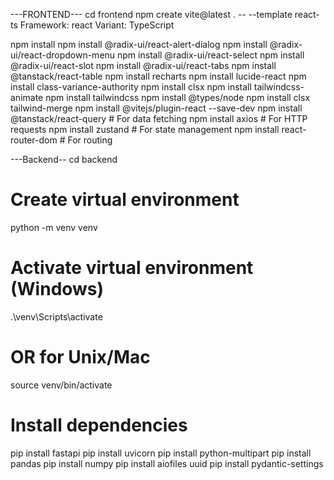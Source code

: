 ---FRONTEND---
cd frontend
npm create vite@latest . -- --template react-ts
Framework: react
Variant: TypeScript

npm install
npm install @radix-ui/react-alert-dialog
npm install @radix-ui/react-dropdown-menu
npm install @radix-ui/react-select
npm install @radix-ui/react-slot
npm install @radix-ui/react-tabs
npm install @tanstack/react-table
npm install recharts
npm install lucide-react
npm install class-variance-authority
npm install clsx
npm install tailwindcss-animate
npm install tailwindcss
npm install @types/node
npm install clsx tailwind-merge
npm install @vitejs/plugin-react --save-dev
npm install @tanstack/react-query # For data fetching
npm install axios # For HTTP requests
npm install zustand # For state management
npm install react-router-dom # For routing

---Backend--
cd backend

# Create virtual environment

python -m venv venv

# Activate virtual environment (Windows)

.\venv\Scripts\activate

# OR for Unix/Mac

source venv/bin/activate

# Install dependencies

pip install fastapi
pip install uvicorn
pip install python-multipart
pip install pandas
pip install numpy
pip install aiofiles uuid
pip install pydantic-settings
